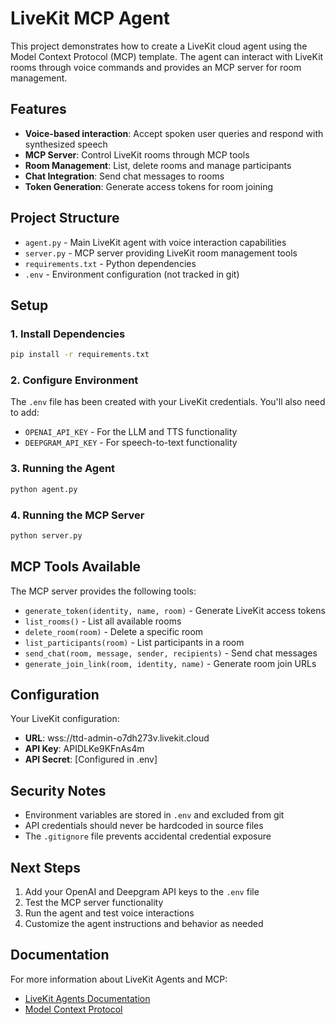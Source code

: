 # LiveKit MCP Agent

This project demonstrates how to create a LiveKit cloud agent using the Model Context Protocol (MCP) template. The agent can interact with LiveKit rooms through voice commands and provides an MCP server for room management.

## Features

- **Voice-based interaction**: Accept spoken user queries and respond with synthesized speech
- **MCP Server**: Control LiveKit rooms through MCP tools
- **Room Management**: List, delete rooms and manage participants
- **Chat Integration**: Send chat messages to rooms
- **Token Generation**: Generate access tokens for room joining

## Project Structure

- `agent.py` - Main LiveKit agent with voice interaction capabilities
- `server.py` - MCP server providing LiveKit room management tools
- `requirements.txt` - Python dependencies
- `.env` - Environment configuration (not tracked in git)

## Setup

### 1. Install Dependencies

```bash
pip install -r requirements.txt
```

### 2. Configure Environment

The `.env` file has been created with your LiveKit credentials. You'll also need to add:

- `OPENAI_API_KEY` - For the LLM and TTS functionality
- `DEEPGRAM_API_KEY` - For speech-to-text functionality

### 3. Running the Agent

```bash
python agent.py
```

### 4. Running the MCP Server

```bash
python server.py
```

## MCP Tools Available

The MCP server provides the following tools:

- `generate_token(identity, name, room)` - Generate LiveKit access tokens
- `list_rooms()` - List all available rooms
- `delete_room(room)` - Delete a specific room
- `list_participants(room)` - List participants in a room
- `send_chat(room, message, sender, recipients)` - Send chat messages
- `generate_join_link(room, identity, name)` - Generate room join URLs

## Configuration

Your LiveKit configuration:
- **URL**: wss://ttd-admin-o7dh273v.livekit.cloud
- **API Key**: APIDLKe9KFnAs4m
- **API Secret**: [Configured in .env]

## Security Notes

- Environment variables are stored in `.env` and excluded from git
- API credentials should never be hardcoded in source files
- The `.gitignore` file prevents accidental credential exposure

## Next Steps

1. Add your OpenAI and Deepgram API keys to the `.env` file
2. Test the MCP server functionality
3. Run the agent and test voice interactions
4. Customize the agent instructions and behavior as needed

## Documentation

For more information about LiveKit Agents and MCP:
- [LiveKit Agents Documentation](https://docs.livekit.io/agents/)
- [Model Context Protocol](https://modelcontextprotocol.io/)
